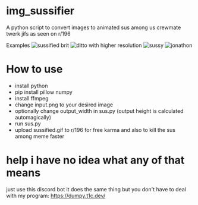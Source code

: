 # img_sussifier
A python script to convert images to animated sus among us crewmate twerk jifs as seen on r/196

Examples
![sussified brit](https://user-images.githubusercontent.com/60029482/119789119-aec8d280-beca-11eb-9a4c-c81b9539526d.gif)
![ditto with higher resolution](https://user-images.githubusercontent.com/60029482/119781696-39a5cf00-bec3-11eb-8b2c-71df0e6afe34.gif)
![sussy](https://user-images.githubusercontent.com/60029482/119792014-416a7100-becd-11eb-9a3d-c1d972004d58.gif)
![jonathon](https://user-images.githubusercontent.com/60029482/119795170-21887c80-bed0-11eb-909a-ccbc007e8545.gif)

# How to use
- install python
- pip install pillow numpy
- install ffmpeg
- change input.png to your desired image
- optionally change output_width in sus.py (output height is calculated automagically)
- run sus.py
- upload sussified.gif to r/196 for free karma and also to kill the sus among meme faster

# help i have no idea what any of that means
just use this discord bot it does the same thing but you don't have to deal with my program: https://dumpy.t1c.dev/
